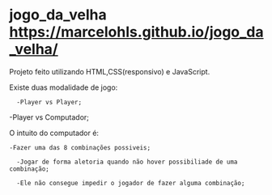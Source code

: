 # jogo_da_velha https://marcelohls.github.io/jogo_da_velha/

Projeto feito utilizando HTML,CSS(responsivo) e JavaScript.




Existe duas modalidade de jogo:

      -Player vs Player;

   -Player vs Computador;



O intuito do computador é:

    -Fazer uma das 8 combinações possiveis;

      -Jogar de forma aletoria quando não hover possibiliade de uma combinação;

      -Ele não consegue impedir o jogador de fazer alguma combinação;
